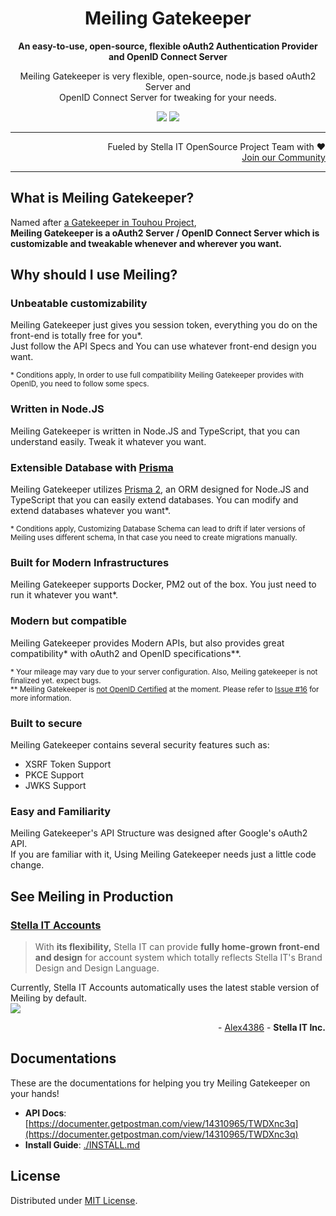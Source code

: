 <h1 align="center">Meiling Gatekeeper</h1>
<p align="center">
  <strong>An easy-to-use, open-source, flexible oAuth2 Authentication Provider and OpenID Connect Server</strong>
</p>
<p align="center">
  Meiling Gatekeeper is very flexible, open-source, node.js based oAuth2 Server and <br>OpenID Connect Server for tweaking for your needs.
</p>

<p align="center">
  <a href="https://github.com/meiling-gatekeeper/meiling/actions/workflows/eslint.yml"><img src="https://github.com/meiling-gatekeeper/meiling/actions/workflows/eslint.yml/badge.svg" /></a>
  <a href="https://github.com/meiling-gatekeeper/meiling/actions/workflows/tsc.yml"><img src="https://github.com/meiling-gatekeeper/meiling/actions/workflows/tsc.yml/badge.svg" /></a>
</p>

<hr>

<p align="right">
  Fueled by Stella IT OpenSource Project Team with ❤️<br>
  <a href="https://opensource.stella-it.com/discord/">Join our Community</a>
</p> 

<hr>

## What is Meiling Gatekeeper?
Named after [a Gatekeeper in Touhou Project](https://hong.meili.ng),  
**Meiling Gatekeeper is a oAuth2 Server / OpenID Connect Server which is customizable and tweakable whenever and wherever you want.**

## Why should I use Meiling?
### Unbeatable customizability
Meiling Gatekeeper just gives you session token, everything you do on the front-end is totally free for you*.  
Just follow the API Specs and You can use whatever front-end design you want.

<sub>* Conditions apply, In order to use full compatibility Meiling Gatekeeper provides with OpenID, you need to follow some specs.</sub>

### Written in Node.JS
Meiling Gatekeeper is written in Node.JS and TypeScript, that you can  understand easily. Tweak it whatever you want.

### Extensible Database with [Prisma](https://prisma.io)
Meiling Gatekeeper utilizes [Prisma 2](https://github.com/prisma/prisma), an ORM designed for Node.JS and TypeScript that you can easily extend databases. You can modify and extend databases whatever you want*.

<sub>* Conditions apply, Customizing Database Schema can lead to drift if later versions of Meiling uses different schema, In that case you need to create migrations manually.</sub>

### Built for Modern Infrastructures
Meiling Gatekeeper supports Docker, PM2 out of the box. You just need to run it whatever you want*.

### Modern but compatible
Meiling Gatekeeper provides Modern APIs, but also provides great compatibility* with oAuth2 and OpenID specifications**.

<sub>* Your mileage may vary due to your server configuration. Also, Meiling gatekeeper is not finalized yet. expect bugs.
</sub>  
<sub>** Meiling Gatekeeper is <a href="https://user-images.githubusercontent.com/27724108/123002109-7abecf80-d3ec-11eb-85c8-5a349fe152c0.png">not OpenID Certified</a> at the moment. Please refer to <a href="https://github.com/meiling-gatekeeper/meiling/issues/16">Issue #16</a> for more information.</sub>

### Built to secure
Meiling Gatekeeper contains several security features such as:
* XSRF Token Support
* PKCE Support
* JWKS Support

### Easy and Familiarity
Meiling Gatekeeper's API Structure was designed after Google's oAuth2 API.  
If you are familiar with it, Using Meiling Gatekeeper needs just a little code change.  


## See Meiling in Production

### [Stella IT Accounts](https://accounts.stella-it.com)
> With **its flexibility,** Stella IT can provide **fully home-grown front-end and design** for account system which totally reflects Stella IT's Brand Design and Design Language.

Currently, Stella IT Accounts automatically uses the latest stable version of Meiling by default.  
<a href="https://github.com/meiling-gatekeeper/meiling/actions/workflows/deploy-s4ait-production.yml"><img src="https://github.com/meiling-gatekeeper/meiling/actions/workflows/deploy-s4ait-production.yml/badge.svg" /></a>
<p align="right">- <a href="https://github.com/Alex4386">Alex4386</a> - <b>Stella IT Inc.</b></p>


## Documentations
These are the documentations for helping you try Meiling Gatekeeper on your hands!

* **API Docs**: [https://documenter.getpostman.com/view/14310965/TWDXnc3q](https://documenter.getpostman.com/view/14310965/TWDXnc3q)
* **Install Guide**: [./INSTALL.md](./INSTALL.md)

## License
Distributed under [MIT License](LICENSE).  
